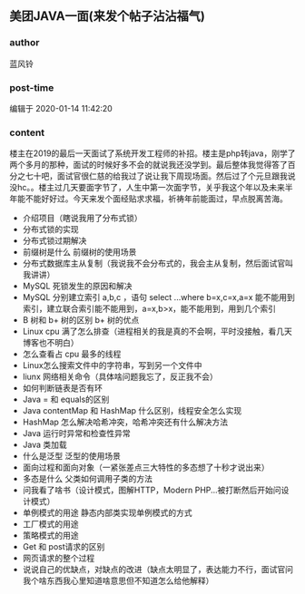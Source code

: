 ## 美团JAVA一面(来发个帖子沾沾福气)
### author 
蓝风铃
### post-time 

编辑于  2020-01-14 11:42:20
### content 
<div class="post-topic-des nc-post-content">
 <p>
  楼主在2019的最后一天面试了系统开发工程师的补招。楼主是php转java，刚学了两个多月的那种，面试的时候好多不会的就说我还没学到。最后整体我觉得答了百分之七十吧，面试官很仁慈的给我过了说让我下周现场面。然后过了个元旦跟我说没hc。。楼主过几天要面字节了，人生中第一次面字节，关乎我这个年以及未来半年能不能好好过。今天来发个面经贴求求福，祈祷年前能面过，早点脱离苦海。
 </p>
 <ul>
  <li>
   介绍项目（瞎说我用了分布式锁）
  </li>
  <li>
   分布式锁的实现
  </li>
  <li>
   分布式锁过期解决
  </li>
  <li>
   前缀树是什么 前缀树的使用场景
  </li>
  <li>
   分布式数据库主从复制（我说我不会分布式的，我会主从复制，然后面试官叫我讲讲）
  </li>
  <li>
   MySQL 死锁发生的原因和解决
  </li>
  <li>
   MySQL 分别建立索引 a,b,c ，语句 select ...where b=x,c=x,a=x 能不能用到索引，建立联合索引能不能用到，a=x,b&gt;x，能不能用到，用到几个索引
  </li>
  <li>
   B 树和 b+ 树的区别 b+ 树的优点
  </li>
  <li>
   Linux cpu 满了怎么排查（进程相关的我是真的不会啊，平时没接触，看几天博客也不明白）
  </li>
  <li>
   怎么查看占 cpu 最多的线程
  </li>
  <li>
   Linux怎么搜索文件中的字符串，写到另一个文件中
  </li>
  <li>
   liunx 网络相关命令（具体啥问题我忘了，反正我不会）
  </li>
  <li>
   如何判断链表是否有环
  </li>
  <li>
   Java = 和 equals的区别
  </li>
  <li>
   Java contentMap 和 HashMap 什么区别，线程安全怎么实现
  </li>
  <li>
   HashMap 怎么解决哈希冲突，哈希冲突还有什么解决方法
  </li>
  <li>
   Java 运行时异常和检查性异常
  </li>
  <li>
   Java 类加载
  </li>
  <li>
   什么是泛型 泛型的使用场景
  </li>
  <li>
   面向过程和面向对象（一紧张差点三大特性的多态想了十秒才说出来）
  </li>
  <li>
   多态是什么 父类如何调用子类的方法
  </li>
  <li>
   问我看了啥书（设计模式，图解HTTP，Modern PHP...被打断然后开始问设计模式）
  </li>
  <li>
   单例模式的用途 静态内部类实现单例模式的方式
  </li>
  <li>
   工厂模式的用途
  </li>
  <li>
   策略模式的用途
  </li>
  <li>
   Get 和 post请求的区别
  </li>
  <li>
   网页请求的整个过程
  </li>
  <li>
   说说自己的优缺点，对缺点的改进（缺点太明显了，表达能力不行，面试官问我个啥东西我心里知道啥意思但不知道怎么给他解释）
  </li>
 </ul>
</div>
